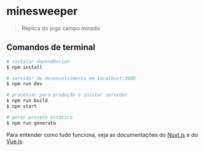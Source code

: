 # minesweeper

> Réplica do jogo campo minado

## Comandos de terminal

``` bash
# instalar dependências
$ npm install

# servidor de desenvolvimento em localhost:3000
$ npm run dev

# processar para produção e iniciar servidor
$ npm run build
$ npm start

# gerar projeto estático
$ npm run generate
```

Para entender como tudo funciona, veja as documentações do [Nuxt.js](https://nuxtjs.org/) e do [Vue.js](https://br.vuejs.org/).

